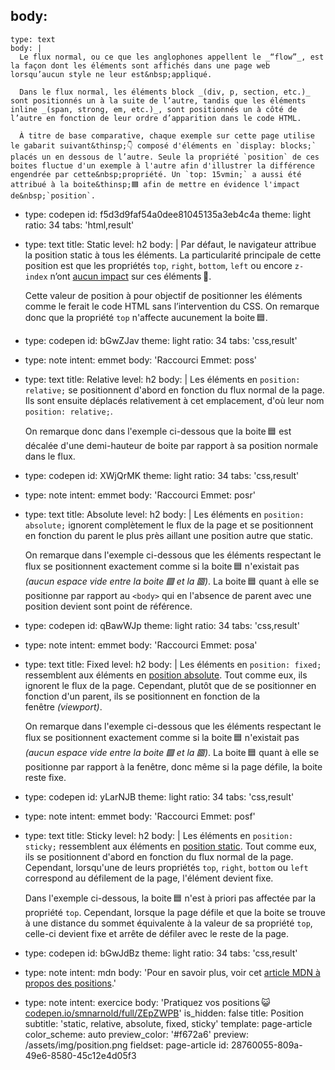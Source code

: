 body:
  -
    type: text
    body: |
      Le flux normal, ou ce que les anglophones appellent le _“flow”_, est la façon dont les éléments sont affichés dans une page web lorsqu’aucun style ne leur est&nbsp;appliqué.
      
      Dans le flux normal, les éléments block _(div, p, section, etc.)_ sont positionnés un à la suite de l’autre, tandis que les éléments inline _(span, strong, em, etc.)_, sont positionnés un à côté de l’autre en fonction de leur ordre d’apparition dans le code HTML.
      
      À titre de base comparative, chaque exemple sur cette page utilise le gabarit suivant&thinsp;👇 composé d'éléments en `display: blocks;` placés un en dessous de l’autre. Seule la propriété `position` de ces boites fluctue d'un exemple à l'autre afin d'illustrer la différence engendrée par cette&nbsp;propriété. Un `top: 15vmin;` a aussi été attribué à la boite&thinsp;🟦 afin de mettre en évidence l'impact de&nbsp;`position`.
  -
    type: codepen
    id: f5d3d9faf54a0dee81045135a3eb4c4a
    theme: light
    ratio: 34
    tabs: 'html,result'
  -
    type: text
    title: Static
    level: h2
    body: |
      Par défaut, le navigateur attribue la position static à tous les éléments. La particularité principale de cette position est que les propriétés `top`, `right`, `bottom`, `left` ou encore `z-index` n’ont <u>aucun impact</u> sur ces éléments&thinsp;🚫. 
      
      Cette valeur de position à pour objectif de positionner les éléments comme le ferait le code HTML sans l’intervention du&nbsp;CSS. On remarque donc que la propriété `top` n'affecte aucunement la boite&thinsp;🟦.
  -
    type: codepen
    id: bGwZJav
    theme: light
    ratio: 34
    tabs: 'css,result'
  -
    type: note
    intent: emmet
    body: 'Raccourci Emmet: poss'
  -
    type: text
    title: Relative
    level: h2
    body: |
      Les éléments en `position: relative;` se positionnent d'abord en fonction du flux normal de la page. Ils sont ensuite déplacés relativement à cet emplacement, d'où leur nom `position: relative;`.
      
      On remarque donc dans l'exemple ci-dessous que la boite&thinsp;🟦 est décalée d'une demi-hauteur de boite par rapport à sa position normale dans le&nbsp;flux.
  -
    type: codepen
    id: XWjQrMK
    theme: light
    ratio: 34
    tabs: 'css,result'
  -
    type: note
    intent: emmet
    body: 'Raccourci Emmet: posr'
  -
    type: text
    title: Absolute
    level: h2
    body: |
      Les éléments en `position: absolute;` ignorent complètement le flux de la page et se positionnent en fonction du parent le plus près aillant une position autre que&nbsp;static.
      
      On remarque dans l'exemple ci-dessous que les éléments respectant le flux se positionnent exactement comme si la boite&thinsp;🟦 n'existait pas _(aucun espace vide entre la boite&thinsp;🟩 et la&thinsp;🟥)_. La boite&thinsp;🟦 quant à elle se positionne par rapport au `<body>` qui en l'absence de parent avec une position devient sont point de&nbsp;référence.
  -
    type: codepen
    id: qBawWJp
    theme: light
    ratio: 34
    tabs: 'css,result'
  -
    type: note
    intent: emmet
    body: 'Raccourci Emmet: posa'
  -
    type: text
    title: Fixed
    level: h2
    body: |
      Les éléments en `position: fixed;` ressemblent aux éléments en [position absolute](#absolute). Tout comme eux, ils ignorent le flux de la page. Cependant, plutôt que de se positionner en fonction d'un parent, ils se positionnent en fonction de la fenêtre&nbsp;_(viewport)_.
      
      On remarque dans l'exemple ci-dessous que les éléments respectant le flux se positionnent exactement comme si la boite 🟦 n'existait pas _(aucun espace vide entre la boite 🟩 et la 🟥)_. La boite&thinsp;🟦 quant à elle se positionne par rapport à la fenêtre, donc même si la page défile, la boite reste&nbsp;fixe.
  -
    type: codepen
    id: yLarNJB
    theme: light
    ratio: 34
    tabs: 'css,result'
  -
    type: note
    intent: emmet
    body: 'Raccourci Emmet: posf'
  -
    type: text
    title: Sticky
    level: h2
    body: |
      Les éléments en `position: sticky;` ressemblent aux éléments en [position static](#static). Tout comme eux, ils se positionnent d'abord en fonction du flux normal de la page. Cependant, lorsqu'une de leurs propriétés `top`, `right`, `bottom` ou `left` correspond au défilement de la page, l'élément devient&nbsp;fixe.
      
      Dans l'exemple ci-dessous, la boite&thinsp;🟦 n'est à priori pas affectée par la propriété `top`. Cependant, lorsque la page défile et que la boite se trouve à une distance du sommet équivalente à la valeur de sa propriété `top`, celle-ci devient fixe et arrête de défiler avec le reste de la&nbsp;page.
  -
    type: codepen
    id: bGwJdBz
    theme: light
    ratio: 34
    tabs: 'css,result'
  -
    type: note
    intent: mdn
    body: 'Pour en savoir plus, voir cet [article MDN à propos des&nbsp;positions](https://developer.mozilla.org/fr/docs/Web/CSS/position).'
  -
    type: note
    intent: exercice
    body: 'Pratiquez vos positions&thinsp;😺 [codepen.io/smnarnold/full/ZEpZWPB](https://codepen.io/smnarnold/full/ZEpZWPB)'
is_hidden: false
title: Position
subtitle: 'static, relative, absolute, fixed, sticky'
template: page-article
color_scheme: auto
preview_color: '#f672a6'
preview: /assets/img/position.png
fieldset: page-article
id: 28760055-809a-49e6-8580-45c12e4d05f3
